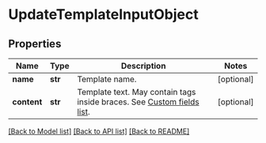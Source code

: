 # UpdateTemplateInputObject

## Properties
Name | Type | Description | Notes
------------ | ------------- | ------------- | -------------
**name** | **str** | Template name. | [optional] 
**content** | **str** | Template text. May contain tags inside braces. See [Custom fields list](http://docs.textmagictesting.com/#section/Custom-fields-list-(Merge-tags)). | [optional] 

[[Back to Model list]](../README.md#documentation-for-models) [[Back to API list]](../README.md#documentation-for-api-endpoints) [[Back to README]](../README.md)


